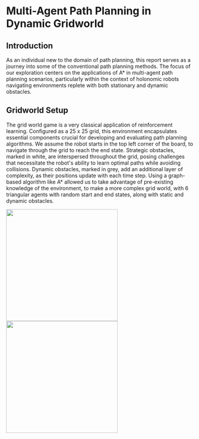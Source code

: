 # Multi-Agent Path Planning in Dynamic Gridworld
## Introduction
As an individual new to the domain of path planning, this report serves as a journey into some of the conventional path planning methods. The focus of our exploration centers on the applications of A* in multi-agent path planning scenarios, particularly within the context of holonomic robots navigating environments replete with both stationary and dynamic obstacles.

## Gridworld Setup
The grid world game is a very classical application of reinforcement learning. Configured as a 25 x 25 grid, this environment encapsulates essential components crucial for developing and evaluating path planning algorithms. We assume the robot starts in the top left corner of the board, to navigate through the grid to reach the end state. Strategic obstacles, marked in white, are interspersed throughout the grid, posing challenges that necessitate the robot's ability to learn optimal paths while avoiding collisions. Dynamic obstacles, marked in grey, add an additional layer of complexity, as their positions update with each time step. Using a graph-based algorithm like A* allowed us to take advantage of pre-existing knowledge of the environment, to make a more complex grid world, with 6 triangular agents with random start and end states, along with static and dynamic obstacles.
<p align=”center”>
  <img src = "https://github.com/ArvindCar/Multi_Agent_Path_Planning/assets/55990528/3e1d3981-2ca1-4c5a-a4c7-184aa8517975" width = "300" />
  <img src = "https://github.com/ArvindCar/Multi_Agent_Path_Planning/assets/55990528/05ca8d9e-0a31-4574-ad1a-2403b89850cd" width = "300" />
</p>

